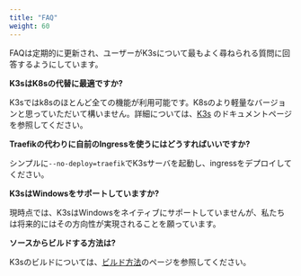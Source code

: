 ```yaml
---
title: "FAQ"
weight: 60
---
```


FAQは定期的に更新され、ユーザーがK3sについて最もよく尋ねられる質問に回答するようにしています。

**K3sはK8sの代替に最適ですか?**

K3sではk8sのほとんど全ての機能が利用可能です。K8sのより軽量なバージョンと思っていただいて構いません。詳細については、[K3s]({{<baseurl>}}/k3s/latest/en/) のドキュメントページを参照してください。

**Traefikの代わりに自前のIngressを使うにはどうすればいいですか?**

シンプルに`--no-deploy=traefik`でK3sサーバを起動し、ingressをデプロイしてください。

**K3sはWindowsをサポートしていますか?**

現時点では、K3sはWindowsをネイティブにサポートしていませんが、私たちは将来的にはその方向性が実現されることを願っています。

**ソースからビルドする方法は?**

K3sのビルドについては、[ビルド方法](https://github.com/rancher/k3s/blob/master/BUILDING.md)のページを参照してください。
